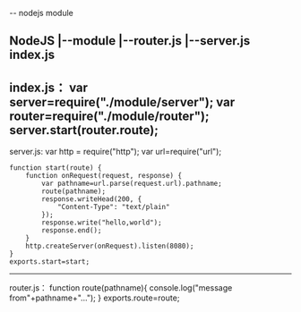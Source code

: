-- nodejs module

NodeJS
    |--module
        |--router.js
        |--server.js
    index.js
-------------------------------------------------------------
index.js：
    var server=require("./module/server");
    var router=require("./module/router");
    server.start(router.route);
-------------------------------------------------------------
server.js:
    var http = require("http");
    var url=require("url");
    
    function start(route) {
        function onRequest(request, response) {
            var pathname=url.parse(request.url).pathname;
            route(pathname);
            response.writeHead(200, {
                "Content-Type": "text/plain"
            });
            response.write("hello,world");
            response.end();
        }
        http.createServer(onRequest).listen(8080);
    }
    exports.start=start;
-------------------------------------------------------------
router.js：
    function route(pathname){
        console.log("message from"+pathname+"...");
    }
    exports.route=route;